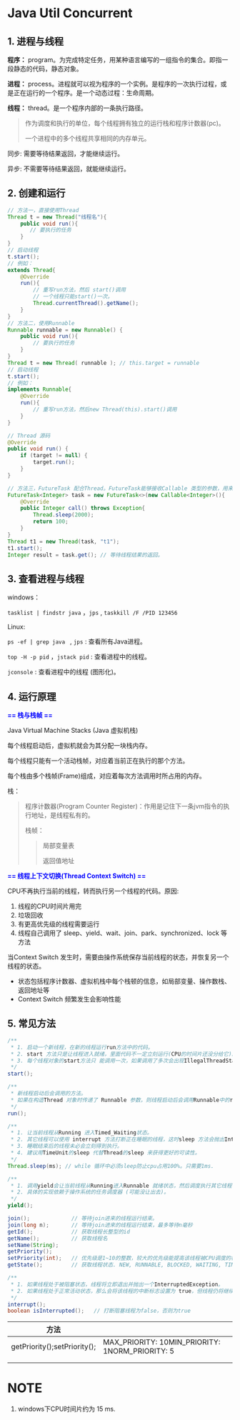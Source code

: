 # Java Util Concurrent

## 1. 进程与线程

**程序：** program。为完成特定任务，用某种语言编写的一组指令的集合。即指一段静态的代码，静态对象。

**进程：** process。进程就可以视为程序的一个实例。是程序的一次执行过程，或是正在运行的一个程序。是一个动态过程：生命周期。

**线程：** thread。是一个程序内部的一条执行路径。

> 作为调度和执行的单位，每个线程拥有独立的运行栈和程序计数器(pc)。
>
> 一个进程中的多个线程共享相同的内存单元。

同步: 需要等待结果返回，才能继续运行。

异步: 不需要等待结果返回，就能继续运行。

## 2. 创建和运行

```java
// 方法一，直接使用Thread
Thread t = new Thread("线程名"){
	public void run(){
       // 要执行的任务
    }
}
// 启动线程
t.start();
// 例如：
extends Thread{
    @Override
	run(){
        // 重写run方法，然后 start()调用
        // 一个线程只能start()一次。
        Thread.currentThread().getName();
    }
}
// 方法二，使用Runnable
Runnable runnable = new Runnable() {
    public void run(){
        // 要执行的任务
    }
}
Thread t = new Thread( runnable ); // this.target = runnable
// 启动线程
t.start();
// 例如：
implements Runnable{
    @Override
	run(){
        // 重写run方法，然后new Thread(this).start()调用
    }
}

// Thread 源码
@Override
public void run() {
    if (target != null) {
        target.run();
    }
}

// 方法三，FutureTask 配合Thread。FutureTask能够接收Callable 类型的参数，用来处理有返回结果的情况。
FutureTask<Integer> task = new FutureTask<>(new Callable<Integer>(){
	@Override
	public Integer call() throws Exception{
        Thread.sleep(2000);
		return 100;
    }
}
Thread t1 = new Thread(task, "t1");
t1.start();
Integer result = task.get(); // 等待线程结果的返回。
```

## 3. 查看进程与线程

windows：

`tasklist | findstr java` ，`jps` , `taskkill /F /PID 123456`

Linux:

`ps -ef | grep java `  , `jps` :  查看所有Java进程。

`top -H -p pid` ，`jstack pid` : 查看进程中的线程。

`jconsole` : 查看进程中的线程 (图形化)。

## 4. 运行原理

<font color=blue>**== 栈与栈帧 ==**</font>

Java Virtual Machine Stacks (Java 虚拟机栈)

每个线程启动后，虚拟机就会为其分配一块栈内存。

每个线程只能有一个活动栈帧，对应着当前正在执行的那个方法。

每个栈由多个栈帧(Frame)组成，对应着每次方法调用时所占用的内存。

栈：

>程序计数器(Program Counter Register)：作用是记住下一条jvm指令的执行地址，是线程私有的。
>
>栈帧：
>
>>局部变量表
>>
>>返回值地址

<font color=blue>**== 线程上下文切换(Thread Context Switch) ==**</font>

CPU不再执行当前的线程，转而执行另一个线程的代码。原因:

1. 线程的CPU时间片用完
2. 垃圾回收
3. 有更高优先级的线程需要运行
4. 线程自己调用了 sleep、yield、wait、join、park、synchronized、lock 等方法

当Context Switch 发生时，需要由操作系统保存当前线程的状态，并恢复另一个线程的状态。

* 状态包括程序计数器、虚拟机栈中每个栈顿的信息，如局部变量、操作数栈、返回地址等
* Context Switch 频繁发生会影响性能

## 5. 常见方法

```java
/**
 * 1. 启动一个新线程，在新的线程运行run方法中的代码。
 * 2. start 方法只是让线程进入就绪，里面代码不一定立刻运行(CPU的时间片还没分给它)。
 * 3. 每个线程对象的start方法只 能调用一次，如果调用了多次会出现IllegalThreadStateException.
 */
start();

/**
 * 新线程启动后会调用的方法。
 * 如果在构造Thread 对象时传递了 Runnable 参数，则线程启动后会调用Runnable中的run方法。
 */
run();

/**
 * 1. 让当前线程从Running 进入Timed_Waiting状态。
 * 2. 其它线程可以使用 interrupt 方法打断正在睡眠的线程，这时sleep 方法会抛出InterruptedException.
 * 3. 睡眠结束后的线程未必会立刻得到执行。
 * 4. 建议用TimeUnit的sleep 代替Thread的sleep 来获得更好的可读性。
 */
Thread.sleep(ms); // while 循环中必须sleep防止cpu占用100%。只需要1ms.

/**
 * 1. 调用yield会让当前线程从Running进入Runnable 就绪状态，然后调度执行其它线程
 * 2. 具体的实现依赖于操作系统的任务调度器 (可能没让出去)。
 */
yield();

join(); 			// 等待join进来的线程运行结束。
join(long n); 		// 等待join进来的线程运行结束，最多等待n毫秒
getId();			// 获取线程长整型的id
getName(); 			// 获取线程名
setName(String);
getPriority();
setPriority(int); 	// 优先级是1~10的整数，较大的优先级能提高该线程被CPU调度的机率。
getState(); 		// 获取线程状态. NEW, RUNNABLE, BLOCKED, WAITING, TIMED_WAITING

/**
 * 1. 如果线程处于被阻塞状态，线程将立即退出并抛出一个InterruptedException。
 * 2. 如果线程处于正常活动状态，那么会将该线程的中断标志设置为 true，但线程仍将继续正常运行。
 */
interrupt();
boolean isInterrupted();   // 打断阻塞线程为false，否则为true
```




| 方法                         |                                                 |
| ---------------------------- | ----------------------------------------------- |
| getPriority();setPriority(); | MAX_PRIORITY: 10MIN_PRIORITY: 1NORM_PRIORITY: 5 |
|                              |                                                 |
|                              |                                                 |

# NOTE

1. windows下CPU时间片约为 15 ms.